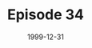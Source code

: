 ---
layout: podcast
title: Episode 34 
number: 34
subtitle: 
summary: 
date: 1999-12-31
location: https://dl.dropboxusercontent.com/s/egcl4x8nlcuu9c7/watir_podcast_34.mp3?dl=0
size: 13,684,737
duration: 28:30
---